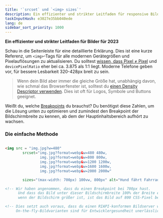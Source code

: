 ```yaml
---
title: '`srcset` und `<img> sizes`'
description: Ein effizienter und strikter Leitfaden für responsive Bilder für 2023
taskInputHash: e3027e35bb040ede
lang: de
sidebar_sort_priority: 1000
---
```

**Ein effizienter und strikter Leitfaden für Bilder für 2023**

Schau in die Seitenleiste für eine detaillierte Erklärung. Dies ist eine kurze Referenz, um `<img>`-Tags für alle modernen Gerätegrößen und Pixelauflösungen zu aktualisieren. Du solltest [wissen, dass Pixel ≠ Pixel](/de/pixels-not-pixels) und `devicePixelRatio` eher bei ca. 3.875 als 1:1 liegt. Moderne Telefone geben vor, für bessere Lesbarkeit 320-428px breit zu sein.

> Wenn dein Bild aber immer die gleiche Größe hat, unabhängig davon, wie schmal das Browserfenster ist, solltest du [einen Density Descriptor verwenden](/de/density-descriptors). Dies ist oft für Logos, Symbole und Buttons geeignet.

Weißt du, welche [Breakpoints](/de/breakpoints) du brauchst? Du benötigst diese Zahlen, um die Lösung unten zu optimieren und zumindest den Breakpoint der Bildschirmbreite zu kennen, ab dem der Hauptinhaltsbereich aufhört zu wachsen.

### Die einfache Methode

```html

<img src = "img.jpg?w=480" 
        srcset="img.jpg?format=webp&w=480 480w, 
                img.jpg?format=webp&w=800 800w, 
                img.jpg?format=webp&w=1200 1200w, 
                img.jpg?format=webp&w=1600 1600w, 
                img.jpg?format=webp&w=2000 2000w"

        sizes="(max-width: 700px) 100vw, 800px" alt="Hund fährt Fahrrad" />

<!-- Wir haben angenommen, dass du einen Breakpoint bei 700px hast. 
      Und dass das Bild unter dieser Bildschirmbreite 100% der Breite einnimmt, aber
      wenn der Bildschirm größer ist, ist das Bild auf 800 CSS-Pixel begrenzt. -->

<!-- Dies setzt auch voraus, dass du einen RIAPI-konformen Bildserver wie Imageflow verwendest. 
     On-the-fly-Bildvarianten sind für Entwicklergesundheit unerlässlich. -->
```
